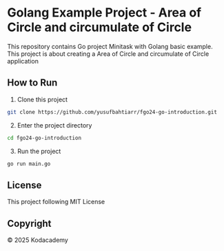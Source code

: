 # Golang Example Project - Area of Circle and circumulate of Circle

This repository contains Go project Minitask with Golang basic example. This project is about creating a Area of Circle and circumulate of Circle application

## How to Run

1. Clone this project

```bash
git clone https://github.com/yusufbahtiarr/fgo24-go-introduction.git
```

2. Enter the project directory

```bash
cd fgo24-go-introduction
```

3. Run the project

```bash
go run main.go
```

## License

This project following MIT License

## Copyright

&copy; 2025 Kodacademy
